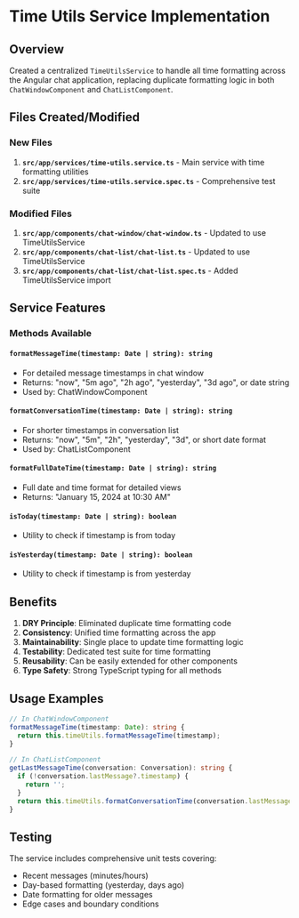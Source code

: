 # Time Utils Service Implementation

## Overview
Created a centralized `TimeUtilsService` to handle all time formatting across the Angular chat application, replacing duplicate formatting logic in both `ChatWindowComponent` and `ChatListComponent`.

## Files Created/Modified

### New Files
1. **`src/app/services/time-utils.service.ts`** - Main service with time formatting utilities
2. **`src/app/services/time-utils.service.spec.ts`** - Comprehensive test suite

### Modified Files
1. **`src/app/components/chat-window/chat-window.ts`** - Updated to use TimeUtilsService
2. **`src/app/components/chat-list/chat-list.ts`** - Updated to use TimeUtilsService  
3. **`src/app/components/chat-list/chat-list.spec.ts`** - Added TimeUtilsService import

## Service Features

### Methods Available

#### `formatMessageTime(timestamp: Date | string): string`
- For detailed message timestamps in chat window
- Returns: "now", "5m ago", "2h ago", "yesterday", "3d ago", or date string
- Used by: ChatWindowComponent

#### `formatConversationTime(timestamp: Date | string): string`
- For shorter timestamps in conversation list
- Returns: "now", "5m", "2h", "yesterday", "3d", or short date format
- Used by: ChatListComponent

#### `formatFullDateTime(timestamp: Date | string): string`
- Full date and time format for detailed views
- Returns: "January 15, 2024 at 10:30 AM"

#### `isToday(timestamp: Date | string): boolean`
- Utility to check if timestamp is from today

#### `isYesterday(timestamp: Date | string): boolean`
- Utility to check if timestamp is from yesterday

## Benefits

1. **DRY Principle**: Eliminated duplicate time formatting code
2. **Consistency**: Unified time formatting across the app
3. **Maintainability**: Single place to update time formatting logic
4. **Testability**: Dedicated test suite for time formatting
5. **Reusability**: Can be easily extended for other components
6. **Type Safety**: Strong TypeScript typing for all methods

## Usage Examples

```typescript
// In ChatWindowComponent
formatMessageTime(timestamp: Date): string {
  return this.timeUtils.formatMessageTime(timestamp);
}

// In ChatListComponent  
getLastMessageTime(conversation: Conversation): string {
  if (!conversation.lastMessage?.timestamp) {
    return '';
  }
  return this.timeUtils.formatConversationTime(conversation.lastMessage.timestamp);
}
```

## Testing
The service includes comprehensive unit tests covering:
- Recent messages (minutes/hours)
- Day-based formatting (yesterday, days ago)
- Date formatting for older messages
- Edge cases and boundary conditions
